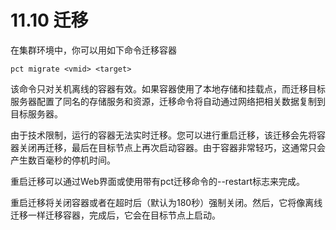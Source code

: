 # 11.10 迁移

在集群环境中，你可以用如下命令迁移容器

```
pct migrate <vmid> <target>
```

该命令只对关机离线的容器有效。如果容器使用了本地存储和挂载点，而迁移目标服务器配置了同名的存储服务和资源，迁移命令将自动通过网络把相关数据复制到目标服务器。

由于技术限制，运行的容器无法实时迁移。您可以进行重启迁移，该迁移会先将容器关闭再迁移，最后在目标节点上再次启动容器。由于容器非常轻巧，这通常只会产生数百毫秒的停机时间。

重启迁移可以通过Web界面或使用带有pct迁移命令的--restart标志来完成。

重启迁移将关闭容器或者在超时后（默认为180秒）强制关闭。然后，它将像离线迁移一样迁移容器，完成后，它会在目标节点上启动。